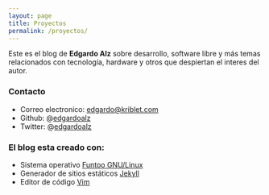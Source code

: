 ```yaml
---
layout: page
title: Proyectos
permalink: /proyectos/
---
```

Este es el blog de __Edgardo Alz__ sobre desarrollo, software libre y más temas 
relacionados con tecnología, hardware y otros que despiertan el interes del autor.

### Contacto
* Correo electronico: [edgardo@kriblet.com](mailto:edgardo@kriblet.com)
* Github: @[edgardoalz](http://github.com/edgardoalz)
* Twitter: @[edgardoalz](http://twitter.com/edgardoalz)

### El blog esta creado con:
* Sistema operativo [Funtoo GNU/Linux](http://funtoo.org)
* Generador de sitios estáticos [Jekyll](http://jekyllrb.com)
* Editor de código [Vim](http://www.vim.org)